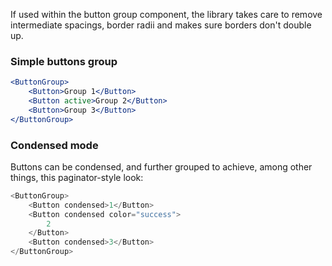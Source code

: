 If used within the button group component, the library takes care to remove intermediate spacings, border radii and makes sure borders don't double up.

### Simple buttons group

```jsx
<ButtonGroup>
    <Button>Group 1</Button>
    <Button active>Group 2</Button>
    <Button>Group 3</Button>
</ButtonGroup>
```

### Condensed mode

Buttons can be condensed, and further grouped to achieve, among other things, this paginator-style look:

```js
<ButtonGroup>
    <Button condensed>1</Button>
    <Button condensed color="success">
        2
    </Button>
    <Button condensed>3</Button>
</ButtonGroup>
```
